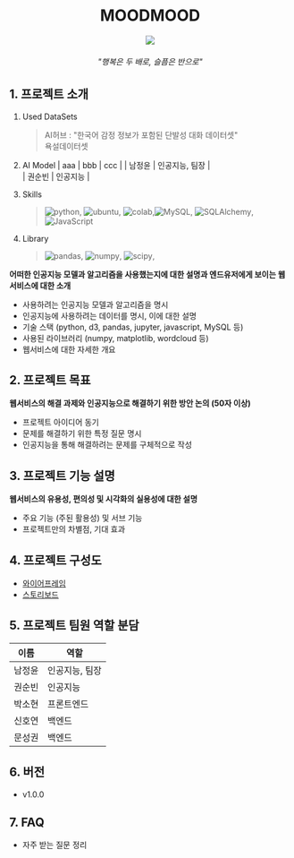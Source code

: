 <div align=center>
  <h1> MOODMOOD </h1>
  <img src="https://drive.google.com/file/d/1r9rbPyo0JyUa5u8OLdwADg2cj512QFaM/view?usp=sharing" 
       style="padding: 0;margin:0;">
  <h6>"행복은 두 배로, 슬픔은 반으로"</h6>


</div>

## 1. 프로젝트 소개
01. Used DataSets
    > AI허브 : "한국어 감정 정보가 포함된 단발성 대화 데이터셋"<br>
      욕설데이터셋

02. AI Model
    | aaa | bbb | ccc |
    |  남정윤   |	인공지능, 팀장  |  
    |  권순빈   |   인공지능    |


03. Skills
    > ![python](https://img.shields.io/badge/python-3.6|3.7-blue), ![ubuntu](https://img.shields.io/badge/ubuntu-16.04-orange), ![colab](https://img.shields.io/badge/google-colab-orange),![MySQL](https://img.shields.io/badge/MySQL-002b8a), ![SQLAlchemy](https://img.shields.io/badge/SQLAlchemy-63009e), ![JavaScript](https://img.shields.io/badge/-JavaScript-yellow)

04. Library
    > ![pandas](https://img.shields.io/badge/pandas-25b72d), 
    ![numpy](https://img.shields.io/badge/numpy-209d8d),
    ![scipy](https://img.shields.io/badge/scipy-interpolate-d63f38),

**어떠한 인공지능 모델과 알고리즘을 사용했는지에 대한 설명과 엔드유저에게 보이는 웹서비스에 대한 소개**

  - 사용하려는 인공지능 모델과 알고리즘을 명시
  - 인공지능에 사용하려는 데이터를 명시, 이에 대한 설명
  - 기술 스택 (python, d3, pandas, jupyter, javascript, MySQL 등)
  - 사용된 라이브러리 (numpy, matplotlib, wordcloud 등)
  - 웹서비스에 대한 자세한 개요

## 2. 프로젝트 목표

**웹서비스의 해결 과제와 인공지능으로 해결하기 위한 방안 논의 (50자 이상)**
  - 프로젝트 아이디어 동기
  - 문제를 해결하기 위한 특정 질문 명시
  - 인공지능을 통해 해결하려는 문제를 구체적으로 작성

## 3. 프로젝트 기능 설명

**웹서비스의 유용성, 편의성 및 시각화의 실용성에 대한 설명**
  - 주요 기능 (주된 활용성) 및 서브 기능
  - 프로젝트만의 차별점, 기대 효과

## 4. 프로젝트 구성도
  - [와이어프레임](https://www.figma.com/file/fVKhM58EkIDBi7BJebwkBp/MOODMOOD?node-id=0%3A1)
  - [스토리보드](https://docs.google.com/presentation/d/1DTDAZEgTwaf5CVYe-uQtZbqBPVOKa0wAzedMZz1HV6s/edit?usp=sharing)

## 5. 프로젝트 팀원 역할 분담
| 이름 | 역할 |
| ------ | ------ |
|  남정윤   |	인공지능, 팀장  |  
|  권순빈   |   인공지능    |
|  박소현   |	프론트엔드  |
|  신호연   |	백엔드  |
|  문성권   |	백엔드  |

## 6. 버전
  - v1.0.0

## 7. FAQ
  - 자주 받는 질문 정리

